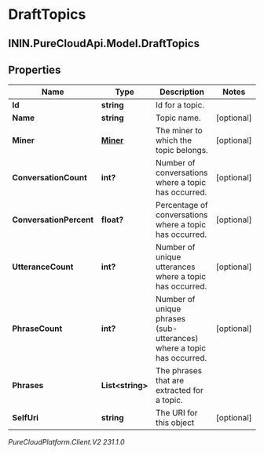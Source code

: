 # DraftTopics

## ININ.PureCloudApi.Model.DraftTopics

## Properties

|Name | Type | Description | Notes|
|------------ | ------------- | ------------- | -------------|
| **Id** | **string** | Id for a topic. | |
| **Name** | **string** | Topic name. | [optional] |
| **Miner** | [**Miner**](Miner) | The miner to which the topic belongs. | [optional] |
| **ConversationCount** | **int?** | Number of conversations where a topic has occurred. | [optional] |
| **ConversationPercent** | **float?** | Percentage of conversations where a topic has occurred. | [optional] |
| **UtteranceCount** | **int?** | Number of unique utterances where a topic has occurred. | [optional] |
| **PhraseCount** | **int?** | Number of unique phrases (sub-utterances) where a topic has occurred. | [optional] |
| **Phrases** | **List&lt;string&gt;** | The phrases that are extracted for a topic. | |
| **SelfUri** | **string** | The URI for this object | [optional] |



_PureCloudPlatform.Client.V2 231.1.0_
